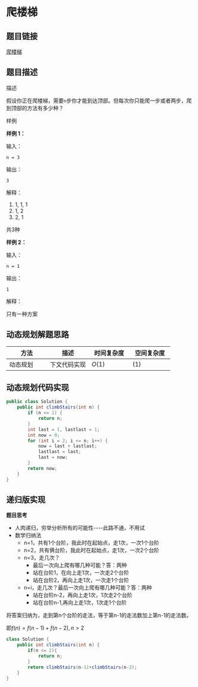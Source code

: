 
#  爬楼梯

## 题目链接

[爬楼梯](https://www.lintcode.com/problem/111/?_from=collection&fromId=161)

## 题目描述

描述

假设你正在爬楼梯，需要`n`步你才能到达顶部。但每次你只能爬一步或者两步，爬到顶部的方法有多少种？

样例

**样例 1：**

输入：

```
n = 3
```

输出：

```
3
```

解释：

1. 1, 1, 1
2. 1, 2
3. 2, 1

共3种

**样例 2：**

输入：

```
n = 1
```

输出：

```
1
```

解释：

只有一种方案



## 动态规划解题思路

| <div style="width:70pt">方法</div>  |描述 |<div style="width:70pt">时间复杂度</div> |<div style="width:70pt">空间复杂度</div>|
|---|---|---|---|
| 动态规划 | 下文代码实现  | $O(1)$|$(1)$|



## 动态规划代码实现

```java
public class Solution {
    public int climbStairs(int n) {
        if (n <= 1) {
            return n;
        }
        int last = 1, lastlast = 1;
        int now = 0;
        for (int i = 2; i <= n; i++) {
            now = last + lastlast;
            lastlast = last;
            last = now;
        }
        return now;
    }
}
```

## 递归版实现

**题目思考**

- 人肉递归，穷举分析所有的可能性----此路不通，不用试
- 数学归纳法
  - n=1，共有1个台阶，我此时在起始点，走1次，一次1个台阶
  - n=2，共有俩台阶，我此时在起始点，走1次，一次2个台阶
  - n=3，走几次？
    - 最后一次向上爬有哪几种可能？答：两种
    - 站在台阶1，在向上走1次，一次走2个台阶
    - 站在台阶2，再向上走1次，一次走1个台阶
  - n=i，走几次？最后一次向上爬有哪几种可能？答：两种
    - 站在台阶n-2，再向上走1次，1次走2个台阶
    - 站在台阶n-1,再向上走1次，1次走1个台阶

将答案归纳为，走到第n个台阶的走法，等于第n-1的走法数加上第n-1的走法数。

即$f(n)=f(n-1)+f(n-2) ,n>2$

```java
class Solution {
    public int climbStairs(int n) {
        if(n <= 2){
            return n;
        }
        return climbStairs(n-1)+climbStairs(n-2);
    }
}
```

